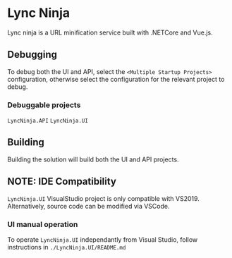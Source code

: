 # Lync Ninja
Lync ninja is a URL minification service built with .NETCore and Vue.js.

## Debugging
To debug both the UI and API, select the `<Multiple Startup Projects>` configuration, otherwise select the configuration for the relevant project to debug.

### Debuggable projects
`LyncNinja.API`
`LyncNinja.UI`

## Building
Building the solution will build both the UI and API projects.

## NOTE: IDE Compatibility
`LyncNinja.UI` VisualStudio project is only compatible with VS2019. Alternatively, source code can be modified via VSCode.

### UI manual operation
To operate `LyncNinja.UI` independantly from Visual Studio, follow instructions in `./LyncNinja.UI/README.md`